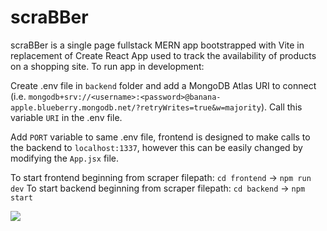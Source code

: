 # scraBBer

scraBBer is a single page fullstack MERN app bootstrapped with Vite in replacement of Create React App used to track the availability of products on a shopping site.
To run app in development:

Create .env file in ```backend``` folder and add a MongoDB Atlas URI to connect (i.e. ```mongodb+srv://<username>:<password>@banana-apple.blueberry.mongodb.net/?retryWrites=true&w=majority```).
Call this variable ```URI``` in the .env file.

Add ```PORT``` variable to same .env file, frontend is designed to make calls to the backend to ```localhost:1337```, however this can be easily changed by modifying the ```App.jsx``` file.

To start frontend beginning from scraper filepath: ```cd frontend``` -> ```npm run dev```
To start backend beginning from scraper filepath: ```cd backend``` -> ```npm start```

<img src="https://i.imgur.com/4GnqCiu.png">
